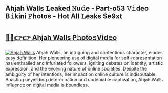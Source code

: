 ## Ahjah Walls 𝙻eaked 𝙽u𝚍e - Part-o53 𝚅𝚒deo B𝚒kini 𝙿hotos - Hot All 𝙻eaks Se9xt

# <h2><a href="http://ld396p.urlbe.top/?page=Ahjah+Walls">🔗🔗👉👉 Ahjah Walls P𝚑oto𝚜Vid𝚎o</a></h2>

[![Ahjah Walls](https://i.imgur.com/eBuTRDB.gif)](http://ld396p.urlbe.top/?page=Ahjah+Walls)
Ahjah Walls, an intriguing and contentious character, eludes easy definition. Her pioneering use of digital media for self-representation has enthralled and infuriated followers, igniting debates on identity, artistic expression, and the evolving nature of online societies. Despite the ambiguity of her intentions, her impact on online culture is indisputable. Boasting unyielding determination and undeniable captivation, Ahjah Walls influence on digital media is boundless.
